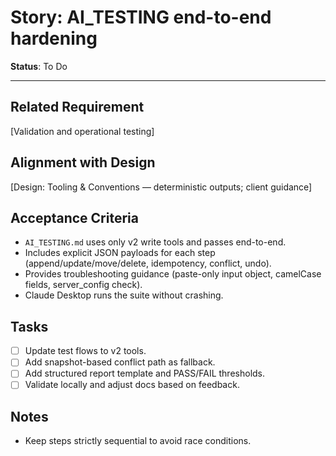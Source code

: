 # Story: AI_TESTING end-to-end hardening

**Status**: To Do

---

## Related Requirement

[Validation and operational testing]

## Alignment with Design

[Design: Tooling & Conventions — deterministic outputs; client guidance]

## Acceptance Criteria

- `AI_TESTING.md` uses only v2 write tools and passes end-to-end.
- Includes explicit JSON payloads for each step (append/update/move/delete, idempotency, conflict, undo).
- Provides troubleshooting guidance (paste-only input object, camelCase fields, server_config check).
- Claude Desktop runs the suite without crashing.

## Tasks

- [ ] Update test flows to v2 tools.
- [ ] Add snapshot-based conflict path as fallback.
- [ ] Add structured report template and PASS/FAIL thresholds.
- [ ] Validate locally and adjust docs based on feedback.

## Notes

- Keep steps strictly sequential to avoid race conditions.
